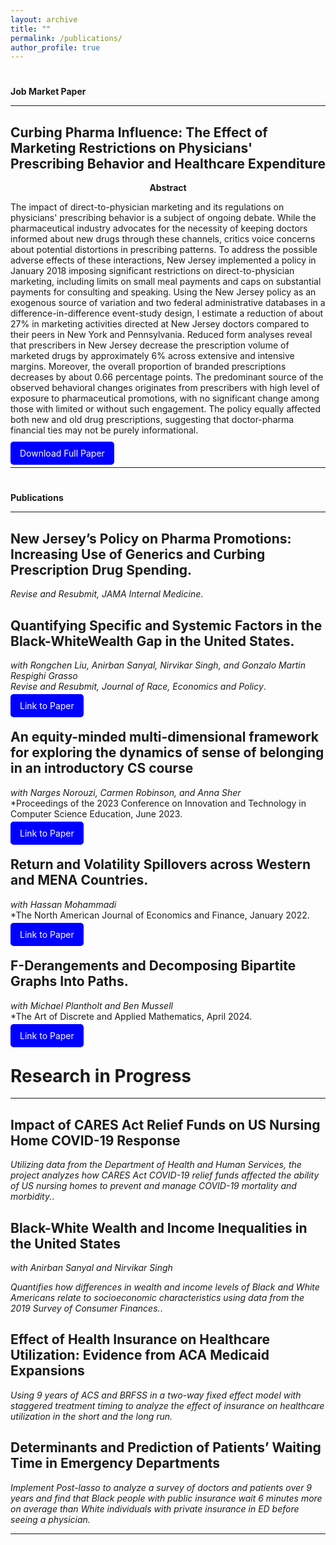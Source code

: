 ```yaml
---
layout: archive
title: ""
permalink: /publications/
author_profile: true
---
```


# <p style="text-align: center;">
  <strong>**Job Market Paper**</strong>
</p>

---

## Curbing Pharma Influence: The Effect of Marketing Restrictions on Physicians' Prescribing Behavior and Healthcare Expenditure

<p style="text-align: center;">
  <strong>Abstract</strong>
</p>

The impact of direct-to-physician marketing and its regulations on physicians' prescribing behavior is a subject of ongoing debate. While the pharmaceutical industry advocates for the necessity of keeping doctors informed about new drugs through these channels, critics voice concerns about potential distortions in prescribing patterns. To address the possible adverse effects of these interactions, New Jersey implemented a policy in January 2018 imposing significant restrictions on direct-to-physician marketing, including limits on small meal payments and caps on substantial payments for consulting and speaking. Using the New Jersey policy as an exogenous source of variation and two federal administrative databases in a difference-in-difference event-study design, I estimate a reduction of about 27% in marketing activities directed at New Jersey doctors compared to their peers in New York and Pennsylvania. Reduced form analyses reveal that prescribers in New Jersey decrease the prescription volume of marketed drugs by approximately 6% across extensive and intensive margins. Moreover, the overall proportion of branded prescriptions decreases by about 0.66 percentage points. The predominant source of the observed behavioral changes originates from prescribers with high level of exposure to pharmaceutical promotions, with no significant change among those with limited or without such engagement. The policy equally affected both new and old drug prescriptions, suggesting that doctor-pharma financial ties may not be purely informational.

<p style="margin-top: 20px;">
  <a href="http://hamidhabibi.com/files/Job_Market_Paper.pdf" style="background-color: blue; color: white; padding: 10px 15px; text-decoration: none; border-radius: 5px;">Download Full Paper</a>
</p>

---

# <p style="text-align: center;">
  <strong>**Publications**</strong>
</p>

---

## New Jersey’s Policy on Pharma Promotions: Increasing Use of Generics and Curbing Prescription Drug Spending.    
*Revise and Resubmit, JAMA Internal Medicine*.

## Quantifying Specific and Systemic Factors in the Black-WhiteWealth Gap in the United States.  
*with Rongchen Liu, Anirban Sanyal, Nirvikar Singh, and Gonzalo Martin Respighi Grasso*  
*Revise and Resubmit, Journal of Race, Economics and Policy*.

 <a href="https://dx.doi.org/10.2139/ssrn.3800592" style="background-color: blue; color: white; padding: 10px 15px; text-decoration: none; border-radius: 5px;">Link to Paper</a>


## An equity-minded multi-dimensional framework for exploring the dynamics of sense of belonging in an introductory CS course  
*with Narges Norouzi, Carmen Robinson, and Anna Sher*  
*Proceedings of the 2023 Conference on Innovation and Technology in Computer Science Education, June 2023. 

 <a href="https://doi.org/10.1145/3587102.3588780" style="background-color: blue; color: white; padding: 10px 15px; text-decoration: none; border-radius: 5px;">Link to Paper</a>


## Return and Volatility Spillovers across Western and MENA Countries.  
*with Hassan Mohammadi*  
*The North American Journal of Economics and Finance, January 2022.

 <a href="https://doi.org/10.1016/j.najef.2022.101642" style="background-color: blue; color: white; padding: 10px 15px; text-decoration: none; border-radius: 5px;">Link to Paper</a>

## F-Derangements and Decomposing Bipartite Graphs Into Paths.  
*with Michael Plantholt and Ben Mussell*  
*The Art of Discrete and Applied Mathematics, April 2024.

 <a href="https://doi.org/10.26493/2590-9770.1576.a47" style="background-color: blue; color: white; padding: 10px 15px; text-decoration: none; border-radius: 5px;">Link to Paper</a>


# **Research in Progress**

---

## Impact of CARES Act Relief Funds on US Nursing Home COVID-19 Response    
*Utilizing data from the Department of Health and Human Services, the project analyzes
how CARES Act COVID-19 relief funds affected the ability of US nursing homes
to prevent and manage COVID-19 mortality and morbidity.*.

## Black-White Wealth and Income Inequalities in the United States  
*with Anirban Sanyal and Nirvikar Singh*  

*Quantifies how differences in wealth and income levels of Black and White Americans
relate to socioeconomic characteristics using data from the 2019 Survey of Consumer
Finances.*.

## Effect of Health Insurance on Healthcare Utilization: Evidence from ACA Medicaid Expansions  
*Using 9 years of ACS and BRFSS in a two-way fixed effect model with staggered treatment timing to analyze the effect of insurance on healthcare utilization in the short and the long run.*  

## Determinants and Prediction of Patients’ Waiting Time in Emergency Departments  
*Implement Post-lasso to analyze a survey of doctors and patients over 9 years and
find that Black people with public insurance wait 6 minutes more on average than
White individuals with private insurance in ED before seeing a physician.*  


---
